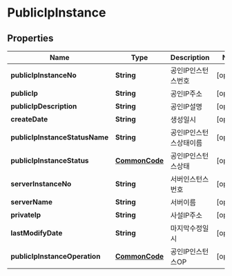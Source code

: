
# PublicIpInstance

## Properties
Name | Type | Description | Notes
------------ | ------------- | ------------- | -------------
**publicIpInstanceNo** | **String** | 공인IP인스턴스번호 |  [optional]
**publicIp** | **String** | 공인IP주소 |  [optional]
**publicIpDescription** | **String** | 공인IP설명 |  [optional]
**createDate** | **String** | 생성일시 |  [optional]
**publicIpInstanceStatusName** | **String** | 공인IP인스턴스상태이름 |  [optional]
**publicIpInstanceStatus** | [**CommonCode**](CommonCode.md) | 공인IP인스턴스상태 |  [optional]
**serverInstanceNo** | **String** | 서버인스턴스번호 |  [optional]
**serverName** | **String** | 서버이름 |  [optional]
**privateIp** | **String** | 사설IP주소 |  [optional]
**lastModifyDate** | **String** | 마지막수정일시 |  [optional]
**publicIpInstanceOperation** | [**CommonCode**](CommonCode.md) | 공인IP인스턴스OP |  [optional]



